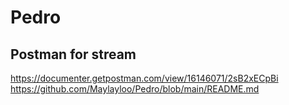 # Pedro
## Postman for stream
https://documenter.getpostman.com/view/16146071/2sB2xECpBi
https://github.com/Maylayloo/Pedro/blob/main/README.md
